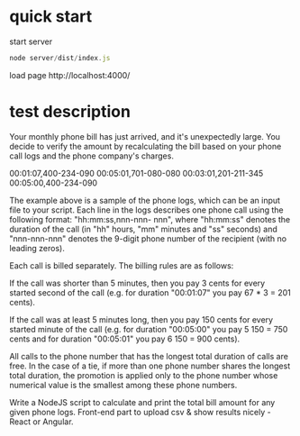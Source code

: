 # quick start

start server
```js
node server/dist/index.js
```

load page
http://localhost:4000/

# test description

Your monthly phone bill has just arrived, and it's unexpectedly large. You decide to verify the amount by recalculating the bill based on your phone call logs and the phone company's charges.

00:01:07,400-234-090 
00:05:01,701-080-080 
00:03:01,201-211-345 
00:05:00,400-234-090

The example above is a sample of the phone logs, which can be an input file to your script. Each line in the logs describes one phone call using the following format: "hh:mm:ss,nnn-nnn- nnn", where "hh:mm:ss" denotes the duration of the call (in "hh" hours, "mm" minutes and "ss" seconds) and "nnn-nnn-nnn" denotes the 9-digit phone number of the recipient (with no leading zeros).

Each call is billed separately. The billing rules are as follows:

If the call was shorter than 5 minutes, then you pay 3 cents for every started second of the call (e.g. for duration "00:01:07" you pay 67 * 3 = 201 cents).

If the call was at least 5 minutes long, then you pay 150 cents for every started minute of the call (e.g. for duration "00:05:00" you pay 5  150 = 750 cents and for duration "00:05:01" you pay 6  150 = 900 cents).

All calls to the phone number that has the longest total duration of calls are free. In the case of a tie, if more than one phone number shares the longest total duration, the promotion is applied only to the phone number whose numerical value is the smallest among these phone numbers.

Write a NodeJS script to calculate and print the total bill amount for any given phone logs. Front-end part to upload csv & show results nicely - React or Angular.